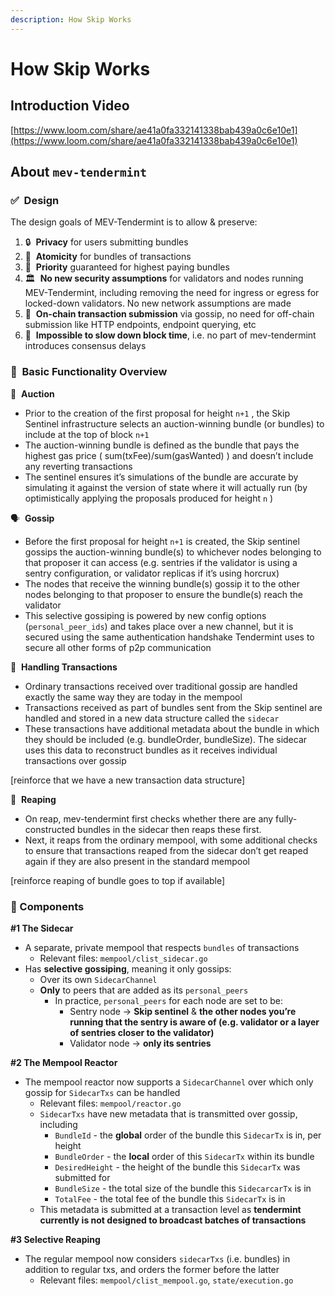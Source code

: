 ```yaml
---
description: How Skip Works
---
```


# How Skip Works

## Introduction Video

[https://www.loom.com/share/ae41a0fa332141338bab439a0c6e10e1](https://www.loom.com/share/ae41a0fa332141338bab439a0c6e10e1)

## About `mev-tendermint`

### ✅  Design

The design goals of MEV-Tendermint is to allow & preserve:

1. 🔒  **Privacy** for users submitting bundles
2. 🎁  **Atomicity** for bundles of transactions
3. 🐎  **Priority** guaranteed for highest paying bundles
4. 🏛  **No new security assumptions** for validators and nodes running MEV-Tendermint, including removing the need for ingress or egress for locked-down validators. No new network assumptions are made
5. 🔄  **On-chain transaction submission** via gossip, no need for off-chain submission like HTTP endpoints, endpoint querying, etc
6. 💨  **Impossible to slow down block time**, i.e. no part of mev-tendermint introduces consensus delays

### 🔎  Basic Functionality Overview

🏦  **Auction**

- Prior to the creation of the first proposal for height `n+1` , the Skip Sentinel infrastructure selects an auction-winning bundle (or bundles) to include at the top of block `n+1`
- The auction-winning bundle is defined as the bundle that pays the highest gas price ( sum(txFee)/sum(gasWanted) ) and doesn’t include any reverting transactions
- The sentinel ensures it’s simulations of the bundle are accurate by simulating it against the version of state where it will actually run (by optimistically applying the proposals produced for height `n` )

🗣️  **Gossip**

- Before the first proposal for height `n+1` is created, the Skip sentinel gossips the auction-winning bundle(s) to whichever nodes belonging to that proposer it can access (e.g. sentries if the validator is using a sentry configuration, or validator replicas if it’s using horcrux)
- The nodes that receive the winning bundle(s) gossip it to the other nodes belonging to that proposer to ensure the bundle(s) reach the validator
- This selective gossiping is powered by new config options (`personal_peer_ids`) and takes place over a new channel, but it is secured using the same authentication handshake Tendermint uses to secure all other forms of p2p communication

🏒  **Handling Transactions**

- Ordinary transactions received over traditional gossip are handled exactly the same way they are today in the mempool
- Transactions received as part of bundles sent from the Skip sentinel are handled and stored in a new data structure called the `sidecar`
- These transactions have additional metadata about the bundle in which they should be included (e.g. bundleOrder, bundleSize). The sidecar uses this data to reconstruct bundles as it receives individual transactions over gossip

[reinforce that we have a new transaction data structure]

🚜  **Reaping**

- On reap, mev-tendermint first checks whether there are any fully-constructed bundles in the sidecar then reaps these first.
- Next, it reaps from the ordinary mempool, with some additional checks to ensure that transactions reaped from the sidecar don’t get reaped again if they are also present in the standard mempool

[reinforce reaping of bundle goes to top if available]

### 🧱 Components

**#1 The Sidecar**

- A separate, private mempool that respects `bundles` of transactions
  - Relevant files: `mempool/clist_sidecar.go`
- Has **selective gossiping**, meaning it only gossips:
  - Over its own `SidecarChannel`
  - **Only** to peers that are added as its `personal_peers`
    - In practice, `personal_peers` for each node are set to be:
      - Sentry node → **Skip sentinel** & **the other nodes you’re running that the sentry is aware of (e.g. validator or a layer of sentries closer to the validator)**
      - Validator node → **only its sentries**

**#2 The Mempool Reactor**

- The mempool reactor now supports a `SidecarChannel` over which only gossip for `SidecarTxs` can be handled
  - Relevant files: `mempool/reactor.go`
  - `SidecarTxs` have new metadata that is transmitted over gossip, including
    - `BundleId` - the **global** order of the bundle this `SidecarTx` is in, per height
    - `BundleOrder` - the **local** order of this `SidecarTx` within its bundle
    - `DesiredHeight` - the height of the bundle this `SidecarTx` was submitted for
    - `BundleSize` - the total size of the bundle this `SidecarcarTx` is in
    - `TotalFee` - the total fee of the bundle this `SidecarTx` is in
  - This metadata is submitted at a transaction level as **tendermint currently is not designed to broadcast batches of transactions**

**#3 Selective Reaping**

- The regular mempool now considers `sidecarTxs` (i.e. bundles) in addition to regular txs, and orders the former before the latter
  - Relevant files: `mempool/clist_mempool.go`, `state/execution.go`
